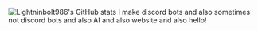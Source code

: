 ![Lightninbolt986's GitHub stats](https://github-readme-stats.vercel.app/api?username=lightninbolt986&show_icons=true&theme=radical)
I make discord bots and also sometimes not discord bots and also AI and also website and also hello!

